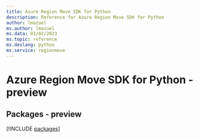 ```yaml
---
title: Azure Region Move SDK for Python
description: Reference for Azure Region Move SDK for Python
author: lmazuel
ms.author: lmazuel
ms.data: 03/02/2023
ms.topic: reference
ms.devlang: python
ms.service: regionmove
---
```

# Azure Region Move SDK for Python - preview
## Packages - preview
[!INCLUDE [packages](region-move-index.md)]